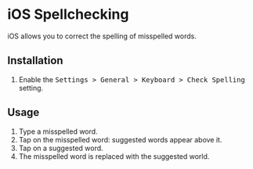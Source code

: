 # iOS Spellchecking

iOS allows you to correct the spelling of misspelled words.

## Installation

1. Enable the <kbd>Settings > General > Keyboard > Check Spelling</kbd> setting.

## Usage

1. Type a misspelled word.
2. Tap on the misspelled word: suggested words appear above it.
3. Tap on a suggested word.
4. The misspelled word is replaced with the suggested world.